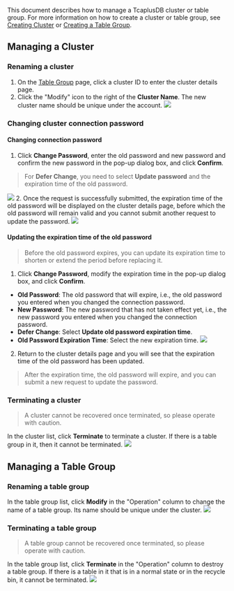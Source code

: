 
This document describes how to manage a TcaplusDB cluster or table group. For more information on how to create a cluster or table group, see [Creating Cluster](https://intl.cloud.tencent.com/document/product/1016/32714) or [Creating a Table Group](https://intl.cloud.tencent.com/document/product/1016/32716).

## Managing a Cluster
### Renaming a cluster
1. On the [Table Group](https://console.cloud.tencent.com/tcaplusdb/app) page, click a cluster ID to enter the cluster details page.
2. Click the "Modify" icon to the right of the **Cluster Name**. The new cluster name should be unique under the account.
![](https://main.qcloudimg.com/raw/6e962819e86afe233d9c481e4f7bb4e4.png)

### Changing cluster connection password
#### Changing connection password
1. Click **Change Password**, enter the old password and new password and confirm the new password in the pop-up dialog box, and click **Confirm**.
> For **Defer Change**, you need to select **Update password** and the expiration time of the old password.
>
![](https://main.qcloudimg.com/raw/924f7779a0cc8680f3ab3e7021537393.png)
2. Once the request is successfully submitted, the expiration time of the old password will be displayed on the cluster details page, before which the old password will remain valid and you cannot submit another request to update the password.
![](https://main.qcloudimg.com/raw/fd3e245776b2fec28294c49938c60465.png)

#### Updating the expiration time of the old password
> Before the old password expires, you can update its expiration time to shorten or extend the period before replacing it.
>
1. Click **Change Password**, modify the expiration time in the pop-up dialog box, and click **Confirm**.
 - **Old Password**: The old password that will expire, i.e., the old password you entered when you changed the connection password.
 - **New Password**: The new password that has not taken effect yet, i.e., the new password you entered when you changed the connection password.
 - **Defer Change**: Select **Update old password expiration time**.
 - **Old Password Expiration Time**: Select the new expiration time.
![](https://main.qcloudimg.com/raw/9a9658e9be1a0a9be09959fd7ac071f2.png)
2. Return to the cluster details page and you will see that the expiration time of the old password has been updated.
> After the expiration time, the old password will expire, and you can submit a new request to update the password.

### Terminating a cluster
> A cluster cannot be recovered once terminated, so please operate with caution.
>
In the cluster list, click **Terminate** to terminate a cluster. If there is a table group in it, then it cannot be terminated.
![](https://main.qcloudimg.com/raw/5ec45ba252c6ab8f96191ebefb5f3e9c.png)

## Managing a Table Group
### Renaming a table group
In the table group list, click **Modify** in the "Operation" column to change the name of a table group. Its name should be unique under the cluster.
![](https://main.qcloudimg.com/raw/6ced0ca63b18b4f569321a7d9d7627d2.png)

### Terminating a table group
> A table group cannot be recovered once terminated, so please operate with caution.
>
In the table group list, click **Terminate** in the "Operation" column to destroy a table group. If there is a table in it that is in a normal state or in the recycle bin, it cannot be terminated.
![](https://main.qcloudimg.com/raw/d4397bc74149092495c083087cd7acc7.png)

